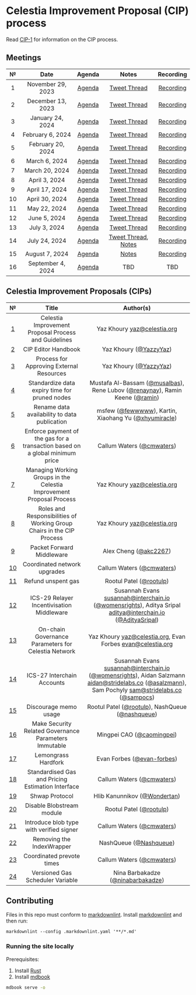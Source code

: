 # Celestia Improvement Proposal (CIP) process

Read [CIP-1](./cip-1.md) for information on the CIP process.

## Meetings

| №  |       Date        |                          Agenda                          |                                   Notes                                   |                            Recording                            |
|:--:|:-----------------:|:--------------------------------------------------------:|:-------------------------------------------------------------------------:|:---------------------------------------------------------------:|
| 1  | November 29, 2023 |  [Agenda](https://github.com/celestiaorg/CIPs/issues/8)  |    [Tweet Thread](https://x.com/JoshCStein/status/1729893879191621702)    |    [Recording](https://www.youtube.com/watch?v=EhWHHmPo_5Q)     |
| 2  | December 13, 2023 | [Agenda](https://github.com/celestiaorg/CIPs/issues/22)  |    [Tweet Thread](https://x.com/JoshCStein/status/1734967567075168697)    |    [Recording](https://www.youtube.com/watch?v=yYt600kvf4g)     |
| 3  | January 24, 2024  | [Agenda](https://github.com/celestiaorg/CIPs/issues/40)  | [Tweet Thread](https://x.com/JoshCStein/status/1750187535911837848?s=20)  |    [Recording](https://www.youtube.com/watch?v=g_8e3h6iixM)     |
| 4  | February 6, 2024  | [Agenda](https://github.com/celestiaorg/CIPs/issues/61)  | [Tweet Thread](https://x.com/JoshCStein/status/1754898166313337310?s=20)  |    [Recording](https://www.youtube.com/watch?v=izDnDHZEbxg)     |
| 5  | February 20, 2024 | [Agenda](https://github.com/celestiaorg/CIPs/issues/71)  | [Tweet Thread](https://twitter.com/JoshCStein/status/1759972091724526084) | [Recording](https://youtube.com/live/WFPEMAuGEM0?feature=share) |
| 6  |   March 6, 2024   | [Agenda](https://github.com/celestiaorg/CIPs/issues/87)  | [Tweet Thread](https://twitter.com/JoshCStein/status/1765407703462031563) |    [Recording](https://www.youtube.com/watch?v=DEAkzrhSwMA)     |
| 7  |  March 20, 2024   | [Agenda](https://github.com/celestiaorg/CIPs/issues/95)  | [Tweet Thread](https://twitter.com/JoshCStein/status/1770480641290744157) |    [Recording](https://www.youtube.com/watch?v=B2NyDWht7xU)     |
| 8  |   April 3, 2024   | [Agenda](https://github.com/celestiaorg/CIPs/issues/107) | [Tweet Thread](https://twitter.com/JoshCStein/status/1775538935285862747) |    [Recording](https://www.youtube.com/watch?v=vBrjSExfRO8)     |
| 9  |  April 17, 2024   | [Agenda](https://github.com/celestiaorg/CIPs/issues/127) | [Tweet Thread](https://twitter.com/JoshCStein/status/1780612265667924032) |    [Recording](https://www.youtube.com/watch?v=Qwir10r9o7k)     |
| 10 |  April 30, 2024   | [Agenda](https://github.com/celestiaorg/CIPs/issues/134) |    [Tweet Thread](https://x.com/JoshCStein/status/1785309248248828133)    |    [Recording](https://www.youtube.com/watch?v=zWQsvPqPkC8)     |
| 11 |   May 22, 2024    | [Agenda](https://github.com/celestiaorg/CIPs/issues/142) |    [Tweet Thread](https://x.com/JoshCStein/status/1793312125235999082)    |    [Recording](https://www.youtube.com/watch?v=g6PMMaMmpxg)     |
| 12 |   June 5, 2024    | [Agenda](https://github.com/celestiaorg/CIPs/issues/149) |    [Tweet Thread](https://x.com/JoshCStein/status/1798381092493504830)    |    [Recording](https://www.youtube.com/watch?v=kV5_ANNhixI)     |
| 13 |   July 3, 2024    | [Agenda](https://github.com/celestiaorg/CIPs/issues/155) |    [Tweet Thread](https://x.com/JoshCStein/status/1808531780506403102)    |    [Recording](https://youtu.be/WzPi49Ge2rA)     |
| 14 |   July 24, 2024    | [Agenda](https://github.com/celestiaorg/CIPs/issues/163) |    [Tweet Thread](https://x.com/JoshCStein/status/1816142425011662993), [Notes](./notes/cdc-14.md)    |    [Recording](https://www.youtube.com/watch?v=bwlpAy_KE9U)     |
| 15 |   August 7, 2024    | [Agenda](https://github.com/celestiaorg/CIPs/issues/185) |    [Notes](./notes/cdc-15.md)    |    [Recording](https://www.youtube.com/watch?v=7f1Jtggld34)    |
| 16 |   September 4, 2024    | [Agenda](https://github.com/celestiaorg/CIPs/issues/194) |    TBD    |    TBD    |

## Celestia Improvement Proposals (CIPs)

|         №         |                                    Title                                     |                                                                       Author(s)                                                                        |
|:-----------------:|:----------------------------------------------------------------------------:|:------------------------------------------------------------------------------------------------------------------------------------------------------:|
|  [1](./cip-1.md)  |             Celestia Improvement Proposal Process and Guidelines             |                                                             Yaz Khoury <yaz@celestia.org>                                                              |
|  [2](./cip-2.md)  |                             CIP Editor Handbook                              |                                                                 Yaz Khoury ([@YazzyYaz](https://github.com/YazzyYaz))                                                                 |
|  [3](./cip-3.md)  |                   Process for Approving External Resources                   |                                                                 Yaz Khoury ([@YazzyYaz](https://github.com/YazzyYaz))                                                                 |
|  [4](./cip-4.md)  |                Standardize data expiry time for pruned nodes                 |                                      Mustafa Al-Bassam ([@musalbas](https://github.com/musalbas)), Rene Lubov ([@renaynay](https://github.com/renaynay)), Ramin Keene ([@ramin](https://github.com/ramin))                                       |
|  [5](./cip-5.md)  |                 Rename data availability to data publication                 |                                                  msfew ([@fewwwww](https://github.com/fewwwww)), Kartin, Xiaohang Yu ([@xhyumiracle](https://github.com/xhyumiracle))                                                  |
|  [6](./cip-6.md)  | Enforce payment of the gas for a transaction based on a global minimum price |                                                               Callum Waters ([@cmwaters](https://github.com/cmwaters))                                                                |
|  [7](./cip-7.md)  |     Managing Working Groups in the Celestia Improvement Proposal Process     |                                                             Yaz Khoury <yaz@celestia.org>                                                              |
|  [8](./cip-8.md)  |    Roles and Responsibilities of Working Group Chairs in the CIP Process     |                                                             Yaz Khoury <yaz@celestia.org>                                                              |
|  [9](./cip-9.md)  |                          Packet Forward Middleware                           |                                                                 Alex Cheng ([@akc2267](https://github.com/akc2267))                                                                  |
| [10](./cip-10.md) |                         Coordinated network upgrades                         |                                                               Callum Waters ([@cmwaters](https://github.com/cmwaters))                                                                |
| [11](./cip-11.md) |                              Refund unspent gas                              |                                                                Rootul Patel ([@rootulp](https://github.com/rootulp))                                                                 |
| [12](./cip-12.md) |                  ICS-29 Relayer Incentivisation Middleware                   |                       Susannah Evans <susannah@interchain.io> ([@womensrights](https://github.com/womensrights)), Aditya Sripal <aditya@interchain.io> ([@AdityaSripal](https://github.com/AdityaSripal))                        |
| [13](./cip-13.md) |             On-chain Governance Parameters for Celestia Network              |                                            Yaz Khoury <yaz@celestia.org>,  Evan Forbes <evan@celestia.org>                                             |
| [14](./cip-14.md) |                          ICS-27 Interchain Accounts                          | Susannah Evans <susannah@interchain.io> ([@womensrights](https://github.com/womensrights)), Aidan Salzmann <aidan@stridelabs.co> ([@asalzmann](https://github.com/asalzmann)), Sam Pochyly <sam@stridelabs.co> ([@sampocs](https://github.com/sampocs)) |
| [15](./cip-15.md) |                            Discourage memo usage                             |                                                    Rootul Patel ([@rootulp](https://github.com/rootulp)), NashQueue ([@nashqueue](https://github.com/nashqueue))                                                     |
| [16](./cip-16.md) |            Make Security Related Governance Parameters Immutable             |                                                               Mingpei CAO ([@caomingpei](https://github.com/caomingpei))                                                                |
| [17](./cip-17.md) |                             Lemongrass Hardfork                              |                                                               Evan Forbes ([@evan-forbes](https://github.com/evan-forbes))                                                               |
| [18](./cip-18.md) |              Standardised Gas and Pricing Estimation Interface               |                                                               Callum Waters ([@cmwaters](https://github.com/cmwaters))                                                                |
| [19](./cip-19.md) |                                Shwap Protocol                                |                                                              Hlib Kanunnikov ([@Wondertan](https://github.com/Wondertan))                                                              |
| [20](./cip-20.md) |                          Disable Blobstream module                           |                                                                Rootul Patel ([@rootulp](https://github.com/rootulp))                                                                 |
| [21](./cip-21.md) |                   Introduce blob type with verified signer                   |                                                               Callum Waters ([@cmwaters](https://github.com/cmwaters))                                                                |
| [22](./cip-22.md) |                          Removing the IndexWrapper                           |                                                                 NashQueue ([@Nashqueue](https://github.com/Nashqueue))                                                                 |
| [23](./cip-23.md) |                          Coordinated prevote times                           |                                                               Callum Waters ([@cmwaters](https://github.com/cmwaters))                                                                |
| [24](./cip-24.md) |                          Versioned Gas Scheduler Variable                           |                                                               Nina Barbakadze ([@ninabarbakadze](https://github.com/ninabarbakadze))                                                                |

## Contributing

Files in this repo must conform to [markdownlint](https://github.com/DavidAnson/markdownlint). Install [markdownlint](https://github.com/DavidAnson/markdownlint) and then run:

```shell
markdownlint --config .markdownlint.yaml '**/*.md'
```

### Running the site locally

Prerequisites:

1. Install [Rust](https://www.rust-lang.org/tools/install)
1. Install [mdbook](https://rust-lang.github.io/mdBook/guide/installation.html)

```sh
mdbook serve -o
```
